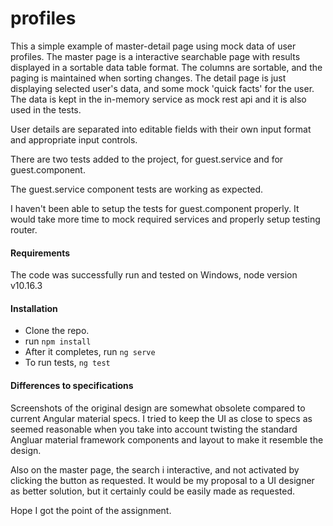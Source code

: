 # profiles
This a simple example of master-detail page using mock data of user profiles.
The master page is a interactive searchable page with results displayed in a sortable 
data table format. The columns are sortable, and the paging is maintained when sorting changes.
The detail page is just displaying selected user's data, and some mock 'quick facts' for the user.
The data is kept in the in-memory service as mock rest api and it is also used in the tests.

User details are separated into editable fields with their own input format and appropriate input controls.

There are two tests added to the project, for guest.service and for guest.component.

The guest.service component tests are working as expected.

I haven't been able to setup the tests for guest.component properly. It would take more time to mock required services and properly setup testing router.

#### Requirements

The code was successfully run and tested on Windows, node version v10.16.3

#### Installation
- Clone the repo.
- run `npm install` 
- After it completes, run `ng serve`
- To run tests, `ng test`

#### Differences to specifications
Screenshots of the original design are somewhat obsolete compared to current Angular material specs.
I tried to keep the UI as close to specs as seemed reasonable when you take into account twisting the standard
Angluar material framework components and layout to make it resemble the design.

Also on the master page, the search i interactive, and not activated by clicking the button as requested.
It would be my proposal to a UI designer as better solution, but it certainly could be easily made as requested. 

Hope I got the point of the assignment.
